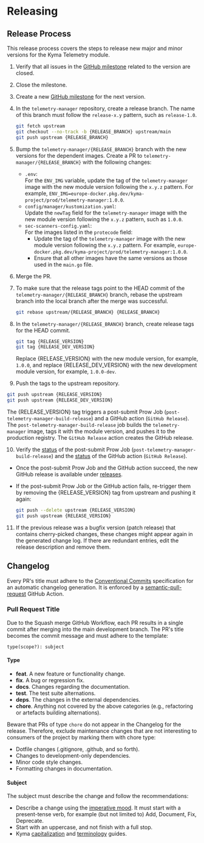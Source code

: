 # Releasing

## Release Process

This release process covers the steps to release new major and minor versions for the Kyma Telemetry module.

1. Verify that all issues in the [GitHub milestone](https://github.com/kyma-project/telemetry-manager/milestones) related to the version are closed.

2. Close the milestone.

3. Create a new [GitHub milestone](https://github.com/kyma-project/telemetry-manager/milestones) for the next version.

4. In the `telemetry-manager` repository, create a release branch.
   The name of this branch must follow the `release-x.y` pattern, such as `release-1.0`.

   ```bash
   git fetch upstream
   git checkout --no-track -b {RELEASE_BRANCH} upstream/main
   git push upstream {RELEASE_BRANCH}
   ```

5. Bump the `telemetry-manager/{RELEASE_BRANCH}` branch with the new versions for the dependent images.
   Create a PR to `telemetry-manager/{RELEASE_BRANCH}` with the following changes:
   - `.env`:  
     For the `ENV_IMG` variable, update the tag of the `telemetry-manager` image with the new module version following the `x.y.z` pattern. For example, `ENV_IMG=europe-docker.pkg.dev/kyma-project/prod/telemetry-manager:1.0.0`.
   - `config/manager/kustomization.yaml`:  
     Update the `newTag` field for the `telemetry-manager` image with the new module version following the `x.y.z` pattern, such as `1.0.0`.
   - `sec-scanners-config.yaml`:  
     For the images listed in the `protecode` field:
      - Update the tag of the `telemetry-manager` image with the new module version following the `x.y.z` pattern. For example, `europe-docker.pkg.dev/kyma-project/prod/telemetry-manager:1.0.0`.
      - Ensure that all other images have the same versions as those used in the `main.go` file.

6. Merge the PR.
   
7. To make sure that the release tags point to the HEAD commit of the `telemetry-manager/{RELEASE_BRANCH}` branch, rebase the upstream branch into the local branch after the merge was successful.

   ```bash
   git rebase upstream/{RELEASE_BRANCH} {RELEASE_BRANCH}
   ```

8. In the `telemetry-manager/{RELEASE_BRANCH}` branch, create release tags for the HEAD commit.

   ```bash
   git tag {RELEASE_VERSION}
   git tag {RELEASE_DEV_VERSION}
   ```

   Replace {RELEASE_VERSION} with the new module version, for example, `1.0.0`, and replace {RELEASE_DEV_VERSION} with the new development module version, for example, `1.0.0-dev`.

9.  Push the tags to the upstream repository.

   ```bash
   git push upstream {RELEASE_VERSION}
   git push upstream {RELEASE_DEV_VERSION}
   ```

   The {RELEASE_VERSION} tag triggers a post-submit Prow Job (`post-telemetry-manager-build-release`) and a GitHub action (`GitHub Release`). The `post-telemetry-manager-build-release` job builds the `telemetry-manager` image, tags it with the module version, and pushes it to the production registry. The `GitHub Release` action creates the GitHub release.

10. Verify the [status](https://status.build.kyma-project.io/) of the post-submit Prow Job (`post-telemetry-manager-build-release`) and the [status](https://github.com/kyma-project/telemetry-manager/actions) of the GitHub action (`GitHub Release`).
   - Once the post-submit Prow Job and the GitHub action succeed, the new GitHub release is available under [releases](https://github.com/kyma-project/telemetry-manager/releases).
   - If the post-submit Prow Job or the GitHub action fails, re-trigger them by removing the {RELEASE_VERSION} tag from upstream and pushing it again:

     ```bash
     git push --delete upstream {RELEASE_VERSION}
     git push upstream {RELEASE_VERSION}
     ```

11. If the previous release was a bugfix version (patch release) that contains cherry-picked changes, these changes might appear again in the generated change log. If there are redundant entries, edit the release description and remove them.

## Changelog

Every PR's title must adhere to the [Conventional Commits](https://www.conventionalcommits.org/en/v1.0.0/) specification for an automatic changelog generation. It is enforced by a [semantic-pull-request](https://github.com/marketplace/actions/semantic-pull-request) GitHub Action.

### Pull Request Title

Due to the Squash merge GitHub Workflow, each PR results in a single commit after merging into the main development branch. The PR's title becomes the commit message and must adhere to the template:

`type(scope?): subject`

#### Type

- **feat**. A new feature or functionality change.
- **fix**. A bug or regression fix.
- **docs**. Changes regarding the documentation.
- **test**. The test suite alternations.
- **deps**. The changes in the external dependencies.
- **chore**. Anything not covered by the above categories (e.g., refactoring or artefacts building alternations).

Beware that PRs of type `chore` do not appear in the Changelog for the release. Therefore, exclude maintenance changes that are not interesting to consumers of the project by marking them with chore type:

- Dotfile changes (.gitignore, .github, and so forth).
- Changes to development-only dependencies.
- Minor code style changes.
- Formatting changes in documentation.

#### Subject

The subject must describe the change and follow the recommendations:

- Describe a change using the [imperative mood](https://en.wikipedia.org/wiki/Imperative_mood).  It must start with a present-tense verb, for example (but not limited to) Add, Document, Fix, Deprecate.
- Start with an uppercase, and not finish with a full stop.
- Kyma [capitalization](https://github.com/kyma-project/community/blob/main/docs/guidelines/content-guidelines/02-style-and-terminology.md#capitalization) and [terminology](https://github.com/kyma-project/community/blob/main/docs/guidelines/content-guidelines/02-style-and-terminology.md#terminology) guides.
